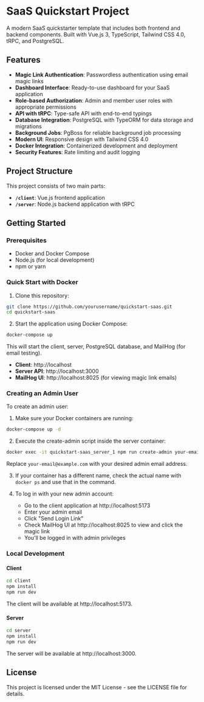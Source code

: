 # SaaS Quickstart Project

A modern SaaS quickstarter template that includes both frontend and backend components. Built with Vue.js 3, TypeScript, Tailwind CSS 4.0, tRPC, and PostgreSQL.

## Features

- **Magic Link Authentication**: Passwordless authentication using email magic links
- **Dashboard Interface**: Ready-to-use dashboard for your SaaS application
- **Role-based Authorization**: Admin and member user roles with appropriate permissions
- **API with tRPC**: Type-safe API with end-to-end typings
- **Database Integration**: PostgreSQL with TypeORM for data storage and migrations
- **Background Jobs**: PgBoss for reliable background job processing
- **Modern UI**: Responsive design with Tailwind CSS 4.0
- **Docker Integration**: Containerized development and deployment
- **Security Features**: Rate limiting and audit logging

## Project Structure

This project consists of two main parts:

- **`/client`**: Vue.js frontend application
- **`/server`**: Node.js backend application with tRPC

## Getting Started

### Prerequisites

- Docker and Docker Compose
- Node.js (for local development)
- npm or yarn

### Quick Start with Docker

1. Clone this repository:

```bash
git clone https://github.com/yourusername/quickstart-saas.git
cd quickstart-saas
```

2. Start the application using Docker Compose:

```bash
docker-compose up
```

This will start the client, server, PostgreSQL database, and MailHog (for email testing).

- **Client**: http://localhost
- **Server API**: http://localhost:3000
- **MailHog UI**: http://localhost:8025 (for viewing magic link emails)

### Creating an Admin User

To create an admin user:

1. Make sure your Docker containers are running:
```bash
docker-compose up -d
```

2. Execute the create-admin script inside the server container:
```bash
docker exec -it quickstart-saas_server_1 npm run create-admin your-email@example.com
```
Replace `your-email@example.com` with your desired admin email address.

3. If your container has a different name, check the actual name with `docker ps` and use that in the command.

4. To log in with your new admin account:
   - Go to the client application at http://localhost:5173
   - Enter your admin email
   - Click "Send Login Link"
   - Check MailHog UI at http://localhost:8025 to view and click the magic link
   - You'll be logged in with admin privileges

### Local Development

#### Client

```bash
cd client
npm install
npm run dev
```

The client will be available at http://localhost:5173.

#### Server

```bash
cd server
npm install
npm run dev
```

The server will be available at http://localhost:3000.

## License

This project is licensed under the MIT License - see the LICENSE file for details.